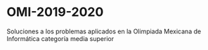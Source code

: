 # OMI-2019-2020
Soluciones a los problemas aplicados en la Olimpiada Mexicana de Informática categoría media superior
